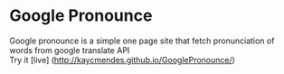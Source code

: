 # Google Pronounce

Google pronounce is a simple one page site that fetch pronunciation of words from google translate API  
Try it [live] (http://kaycmendes.github.io/GooglePronounce/)
